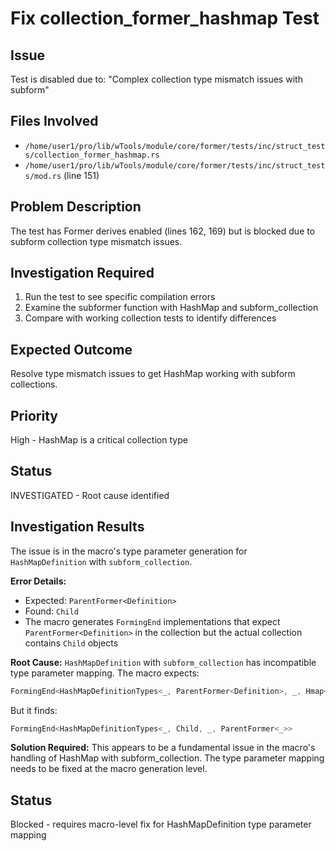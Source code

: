 # Fix collection_former_hashmap Test

## Issue
Test is disabled due to: "Complex collection type mismatch issues with subform"

## Files Involved
- `/home/user1/pro/lib/wTools/module/core/former/tests/inc/struct_tests/collection_former_hashmap.rs`
- `/home/user1/pro/lib/wTools/module/core/former/tests/inc/struct_tests/mod.rs` (line 151)

## Problem Description
The test has Former derives enabled (lines 162, 169) but is blocked due to subform collection type mismatch issues.

## Investigation Required
1. Run the test to see specific compilation errors
2. Examine the subformer function with HashMap and subform_collection
3. Compare with working collection tests to identify differences

## Expected Outcome
Resolve type mismatch issues to get HashMap working with subform collections.

## Priority
High - HashMap is a critical collection type

## Status
INVESTIGATED - Root cause identified

## Investigation Results
The issue is in the macro's type parameter generation for `HashMapDefinition` with `subform_collection`.

**Error Details:**
- Expected: `ParentFormer<Definition>`
- Found: `Child`
- The macro generates `FormingEnd` implementations that expect `ParentFormer<Definition>` in the collection but the actual collection contains `Child` objects

**Root Cause:**
`HashMapDefinition` with `subform_collection` has incompatible type parameter mapping. The macro expects:
```rust
FormingEnd<HashMapDefinitionTypes<_, ParentFormer<Definition>, _, Hmap<u32, ParentFormer<_>>>>
```
But it finds:
```rust
FormingEnd<HashMapDefinitionTypes<_, Child, _, ParentFormer<_>>
```

**Solution Required:**
This appears to be a fundamental issue in the macro's handling of HashMap with subform_collection. The type parameter mapping needs to be fixed at the macro generation level.

## Status
Blocked - requires macro-level fix for HashMapDefinition type parameter mapping